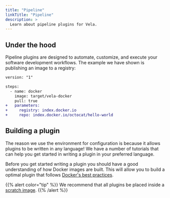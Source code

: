 ```yaml
---
title: "Pipeline"
linkTitle: "Pipeline"
description: >
  Learn about pipeline plugins for Vela.
---
```


## Under the hood

Pipeline plugins are designed to automate, customize, and execute your software development workflows. The example we have shown is publishing an image to a registry:

```diff
version: "1"

steps:
  - name: docker
    image: target/vela-docker
    pull: true
+   parameters:
+     registry: index.docker.io
+     repo: index.docker.io/octocat/hello-world
```

## Building a plugin

The reason we use the environment for configuration is because it allows plugins to be written in any language! We have a number of tutorials that can help you get started in writing a plugin in your preferred language.

Before you get started writing a plugin you should have a good understanding of how Docker images are built. This will allow you to build a optimal plugin that follows [Docker's best practices](https://docs.docker.com/develop/develop-images/dockerfile_best-practices/).

{{% alert color="tip" %}}
We recommend that all plugins be placed inside a [scratch image](https://hub.docker.com/_/scratch).
{{% /alert %}}
